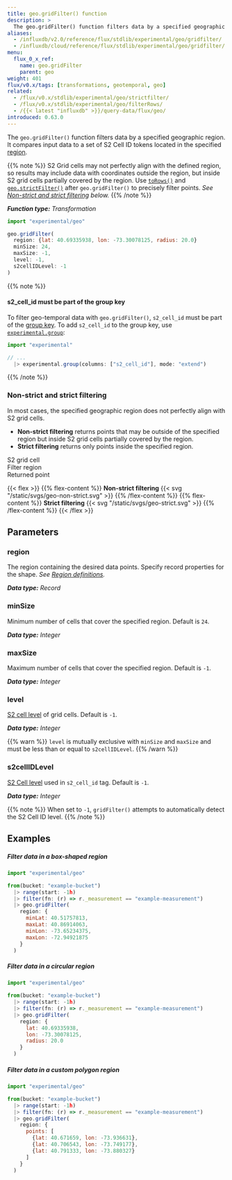 ```yaml
---
title: geo.gridFilter() function
description: >
  The geo.gridFilter() function filters data by a specified geographic region.
aliases:
  - /influxdb/v2.0/reference/flux/stdlib/experimental/geo/gridfilter/
  - /influxdb/cloud/reference/flux/stdlib/experimental/geo/gridfilter/
menu:
  flux_0_x_ref:
    name: geo.gridFilter
    parent: geo
weight: 401
flux/v0.x/tags: [transformations, geotemporal, geo]
related:
  - /flux/v0.x/stdlib/experimental/geo/strictfilter/
  - /flux/v0.x/stdlib/experimental/geo/filterRows/
  - /{{< latest "influxdb" >}}/query-data/flux/geo/
introduced: 0.63.0
---
```


The `geo.gridFilter()` function filters data by a specified geographic region.
It compares input data to a set of S2 Cell ID tokens located in the specified [region](#region).

{{% note %}}
S2 Grid cells may not perfectly align with the defined region, so results may include
data with coordinates outside the region, but inside S2 grid cells partially covered by the region.
Use [`toRows()`](/flux/v0.x/stdlib/experimental/geo/torows/) and
[`geo.strictFilter()`](/flux/v0.x/stdlib/experimental/geo/strictfilter/)
after `geo.gridFilter()` to precisely filter points.
_See [Non-strict and strict filtering](#non-strict-and-strict-filtering) below._
{{% /note %}}

_**Function type:** Transformation_

```js
import "experimental/geo"

geo.gridFilter(
  region: {lat: 40.69335938, lon: -73.30078125, radius: 20.0}
  minSize: 24,
  maxSize: -1,
  level: -1,
  s2cellIDLevel: -1
)
```

{{% note %}}
#### s2_cell_id must be part of the group key
To filter geo-temporal data with `geo.gridFilter()`, `s2_cell_id` must be part
of the [group key](/influxdb/v2.0/reference/glossary/#group-key).
To add `s2_cell_id` to the group key, use [`experimental.group`](/flux/v0.x/stdlib/experimental/group/):

```js
import "experimental"

// ...
  |> experimental.group(columns: ["s2_cell_id"], mode: "extend")
```
{{% /note %}}

### Non-strict and strict filtering
In most cases, the specified geographic region does not perfectly align with S2 grid cells.

- **Non-strict filtering** returns points that may be outside of the specified region but
  inside S2 grid cells partially covered by the region.
- **Strict filtering** returns only points inside the specified region.

<span class="key-geo-cell"></span> S2 grid cell  
<span class="key-geo-region"></span> Filter region  
<span class="key-geo-point"></span> Returned point

{{< flex >}}
{{% flex-content %}}
**Non-strict filtering**
{{< svg "/static/svgs/geo-non-strict.svg" >}}
{{% /flex-content %}}
{{% flex-content %}}
**Strict filtering**
{{< svg "/static/svgs/geo-strict.svg" >}}
{{% /flex-content %}}
{{< /flex >}}

## Parameters

### region
The region containing the desired data points.
Specify record properties for the shape.
_See [Region definitions](/flux/v0.x/stdlib/experimental/geo/#region-definitions)._

_**Data type:** Record_

### minSize
Minimum number of cells that cover the specified region.
Default is `24`.

_**Data type:** Integer_

### maxSize
Maximum number of cells that cover the specified region.
Default is `-1`.

_**Data type:** Integer_

### level
[S2 cell level](https://s2geometry.io/resources/s2cell_statistics.html) of grid cells.
Default is `-1`.

_**Data type:** Integer_

{{% warn %}}
`level` is mutually exclusive with `minSize` and `maxSize` and must be less than
or equal to `s2cellIDLevel`.
{{% /warn %}}

### s2cellIDLevel
[S2 Cell level](https://s2geometry.io/resources/s2cell_statistics.html) used in `s2_cell_id` tag.
Default is `-1`.

_**Data type:** Integer_

{{% note %}}
When set to `-1`, `gridFilter()` attempts to automatically detect the S2 Cell ID level.
{{% /note %}}

## Examples

##### Filter data in a box-shaped region
```js
import "experimental/geo"

from(bucket: "example-bucket")
  |> range(start: -1h)
  |> filter(fn: (r) => r._measurement == "example-measurement")
  |> geo.gridFilter(
    region: {
      minLat: 40.51757813,
      maxLat: 40.86914063,
      minLon: -73.65234375,
      maxLon: -72.94921875
    }
  )
```

##### Filter data in a circular region
```js
import "experimental/geo"

from(bucket: "example-bucket")
  |> range(start: -1h)
  |> filter(fn: (r) => r._measurement == "example-measurement")
  |> geo.gridFilter(
    region: {
      lat: 40.69335938,
      lon: -73.30078125,
      radius: 20.0
    }
  )
```

##### Filter data in a custom polygon region
```js
import "experimental/geo"

from(bucket: "example-bucket")
  |> range(start: -1h)
  |> filter(fn: (r) => r._measurement == "example-measurement")
  |> geo.gridFilter(
    region: {
      points: [
        {lat: 40.671659, lon: -73.936631},
        {lat: 40.706543, lon: -73.749177},
        {lat: 40.791333, lon: -73.880327}
      ]
    }
  )
```
